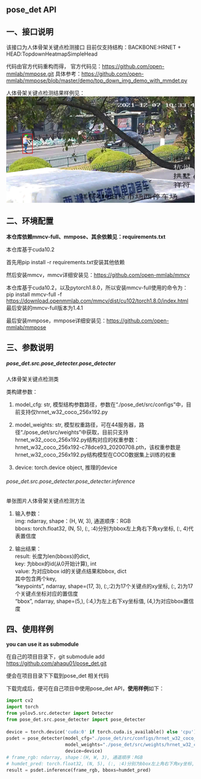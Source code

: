 ## pose_det API

## 一、接口说明

该接口为人体骨架关键点检测接口
目前仅支持结构：BACKBONE:HRNET + HEAD:TopdownHeatmapSimpleHead

代码由官方代码重构而得，
官方代码见：https://github.com/open-mmlab/mmpose.git
具体参考：https://github.com/open-mmlab/mmpose/blob/master/demo/top_down_img_demo_with_mmdet.py

人体骨架关键点检测结果样例见：
![flip_test_00000202](./flip_test_00000202.jpg)

## 二、环境配置

**本仓库依赖mmcv-full、mmpose、其余依赖见：requirements.txt**

本仓库基于cuda10.2

首先用pip install -r requirements.txt安装其他依赖

然后安装mmcv，mmcv详细安装见：https://github.com/open-mmlab/mmcv

本仓库基于cuda10.2，以及pytorch1.8.0，所以安装mmcv-full使用的命令为：pip install mmcv-full -f https://download.openmmlab.com/mmcv/dist/cu102/torch1.8.0/index.html 最后安装的mmcv-full版本为1.4.1

最后安装mmpose，mmpose详细安装见：https://github.com/open-mmlab/mmpose

## 三、参数说明

##### **pose_det.src.pose_detecter.pose_detecter**

人体骨架关键点检测类

类构建参数：

1. model_cfg: str, 模型结构参数路径，参数在“./pose_det/src/configs”中，目前支持仅hrnet_w32_coco_256x192.py

2. model_weights: str, 模型权重路径，可在44服务器，路径“./pose_det/src/weights”中获取，目前只支持hrnet_w32_coco_256x192.py结构对应的权重参数：hrnet_w32_coco_256x192-c78dce93_20200708.pth，该权重参数是hrnet_w32_coco_256x192.py结构模型在COCO数据集上训练的权重

3. device: torch.device object, 推理的device

###### pose_det.src.pose_detecter.pose_detecter.inference

单张图片人体骨架关键点检测方法

1. 输入参数：<br>
   img: ndarray, shape：(H, W, 3), 通道顺序：RGB<br>
   bboxs: torch.float32, (N, 5), (:, :4)分别为bbox左上角右下角xy坐标, (:, 4)代表置信度

2. 输出结果：<br>
   result: 长度为len(bboxs)的dict,<br>
       key: 为bbox的id(从0开始计算), int<br>
       value: 为对应bbox id的关键点结果和bbox, dict<br>
        其中包含两个key,<br>
           “keypoints”, ndarray, shape=(17, 3), (:,:2)为17个关键点的xy坐标, (:, 2)为17个关键点坐标对应的置信度<br>
           “bbox”, ndarray, shape=(5,), (:4,)为左上右下xy坐标值, (4,)为对应bbox置信度<br>

## 四、使用样例

**you can use it as submodule**

在自己的项目目录下，git submodule add  https://github.com/ahaqu01/pose_det.git

便会在项目目录下下载到pose_det 相关代码

下载完成后，便可在自己项目中使用pose_det API，**使用样例**如下：

```python
import cv2
import torch
from yolov5.src.detecter import Detecter
from pose_det.src.pose_detecter import pose_detecter

device = torch.device('cuda:0' if torch.cuda.is_available() else 'cpu')
psdet = pose_detecter(model_cfg="./pose_det/src/configs/hrnet_w32_coco_256x192.py",
                      model_weights="./pose_det/src/weights/hrnet_w32_coco_256x192-c78dce93_20200708.pth",
                      device=device)
# frame_rgb: ndarray, shape：(H, W, 3), 通道顺序：RGB
# humdet_pred: torch.float32, (N, 5), (:, :4)分别为bbox左上角右下角xy坐标, (:, 4)代表置信度
result = psdet.inference(frame_rgb, bboxs=humdet_pred)

```
